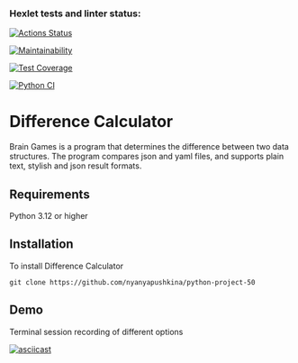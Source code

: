 ### Hexlet tests and linter status:
[![Actions Status](https://github.com/nyanyapushkina/python-project-50/actions/workflows/hexlet-check.yml/badge.svg)](https://github.com/nyanyapushkina/python-project-50/actions)

[![Maintainability](https://api.codeclimate.com/v1/badges/42aaf76f88a68282c59c/maintainability)](https://codeclimate.com/github/nyanyapushkina/python-project-50/maintainability)

[![Test Coverage](https://api.codeclimate.com/v1/badges/42aaf76f88a68282c59c/test_coverage)](https://codeclimate.com/github/nyanyapushkina/python-project-50/test_coverage)

[![Python CI](https://github.com/nyanyapushkina/python-project-50/actions/workflows/pyci.yml/badge.svg)](https://github.com/nyanyapushkina/python-project-50/actions/workflows/pyci.yml)

# Difference Calculator 

Brain Games is a program that determines the difference between two data structures. The program compares json and yaml files, and supports plain text, stylish and json result formats.

## Requirements

Python 3.12 or higher

## Installation

To install Difference Calculator
```
git clone https://github.com/nyanyapushkina/python-project-50
```

## Demo

Terminal session recording of different options

[![asciicast](https://asciinema.org/a/k3BOWM5REQdAHIJnFMBYjZOet.svg)](https://asciinema.org/a/k3BOWM5REQdAHIJnFMBYjZOet)